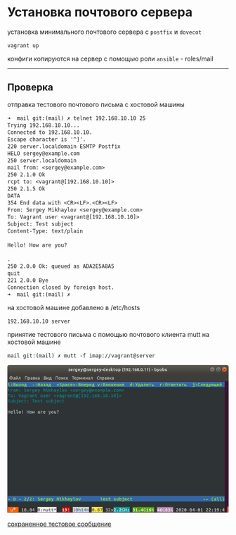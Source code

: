 # **Установка почтового сервера**

установка минимального почтового сервера c `postfix` и `dovecot`
```
vagrant up
```
конфиги копируются на сервер с помощью роли `ansible` - roles/mail

--- 

## Проверка

отправка тестового почтового письма с хостовой машины

```
➜  mail git:(mail) ✗ telnet 192.168.10.10 25
Trying 192.168.10.10...
Connected to 192.168.10.10.
Escape character is '^]'.
220 server.localdomain ESMTP Postfix
HELO sergey@example.com
250 server.localdomain
mail from: <sergey@example.com>
250 2.1.0 Ok
rcpt to: <vagrant@[192.168.10.10]>
250 2.1.5 Ok
DATA
354 End data with <CR><LF>.<CR><LF>
From: Sergey Mikhaylov <sergey@example.com>
To: Vagrant user <vagrant@[192.168.10.10]>
Subject: Test subject
Content-Type: text/plain 

Hello! How are you?

.   
250 2.0.0 Ok: queued as ADA2E5A8A5
quit
221 2.0.0 Bye
Connection closed by foreign host.
➜  mail git:(mail) ✗
```

на хостовой машине добавлено в /etc/hosts
```
192.168.10.10 server
```

принятие тестового письма с помощью почтового клиента mutt на хостовой машине
```
mail git:(mail) ✗ mutt -f imap://vagrant@server
```
![mail](mail.png)

[сохраненное тестовое сообщение](test)